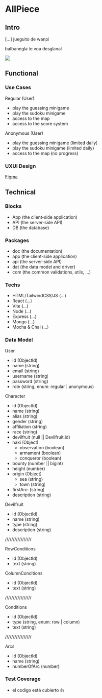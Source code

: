# AllPiece

## Intro

[...] jueguito de wanpi

balbanegla te voa desglanal

![](https://media.giphy.com/media/UTek0q3N8osh8agH4Y/giphy.gif?cid=ecf05e47hxd5z63sxe9b828ydc8k1zu2gywzryo0palmjq52&ep=v1_gifs_search&rid=giphy.gif&ct=g)

## Functional

### Use Cases

Regular (User)
- play the guessing minigame
- play the sudoku minigame
- access to the map 
- access to the score system

Anonymous (User)
- play the guessing minigame (limited daily)
- play the sudoku minigame (limited daily)
- access to the map (no progress)

### UXUI Design

[Figma](https://www.figma.com/proto/WdfN0Bhl9UcAXnvUwuotVD/AllPiece?node-id=1-2&node-type=frame&t=EyAbcwRMjbLGnUQB-0&scaling=scale-down&content-scaling=fixed&page-id=0%3A1&starting-point-node-id=1%3A2)

## Technical

### Blocks

- App (the client-side application)
- API (the server-side API)
- DB (the database)

### Packages

- doc (the documentation)
- app (the client-side application)
- api (the server-side API)
- dat (the data model and driver)
- com (the common validations, utils, ...)

### Techs

- HTML/TailwindCSS/JS (...)
- React (...)
- Vite (...)
- Node (...)
- Express (...)
- Mongo (...)
- Mocha & Chai (...)

### Data Model

User
- id (ObjectId)
- name (string)
- email (string)
- username (string)
- password (string)
- role (string, enum: regular | anonymous)

Character
- id (ObjectId)
- name (string)
- alias (string)
- gender (string)
- affiliation (string)
- race (string)
- devilfruit (null || Devilfruit.id)
- haki (Object)
    - observation (boolean)
    - armament (boolean)
    - conqueror (boolean)
- bounty (number || bigint)
- height (number)
- origin (Object)
    - sea (string)
    - town (string)
- firstArc: (string)
- description (string)

Devilfruit
- id (ObjectId)
- name (string)
- type (string)
- description (string)

/////////////////

RowConditions
- id (ObjectId)
- text (string)

ColumnConditions
- id (ObjectId)
- text (string)

/////////////////

Conditions
- id (ObjectId)
- type (string, enum: row | column)
- text (string)

/////////////////

Arcs
- id (ObjectId)
- name (string)
- numberOfArc (number)

### Test Coverage

- el codigo está cubierto 👍